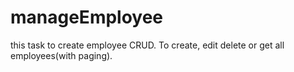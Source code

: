 # manageEmployee
this task  to create employee CRUD. To create, edit delete or get all employees(with paging).
